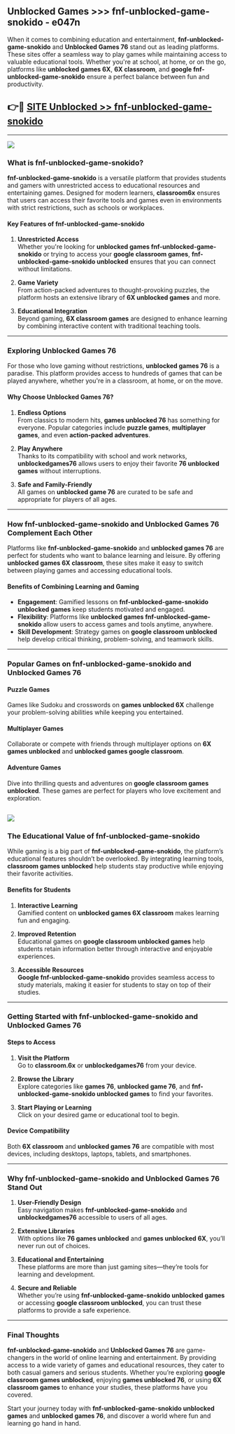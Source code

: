 ## Unblocked Games >>> fnf-unblocked-game-snokido - e047n 

When it comes to combining education and entertainment, **fnf-unblocked-game-snokido** and **Unblocked Games 76** stand out as leading platforms. These sites offer a seamless way to play games while maintaining access to valuable educational tools. Whether you're at school, at home, or on the go, platforms like **unblocked games 6X**, **6X classroom**, and **google fnf-unblocked-game-snokido** ensure a perfect balance between fun and productivity.
## 👉🔴 [SITE Unblocked >> fnf-unblocked-game-snokido](http://unblockedgames.edu.pl?title=fnf-unblocked-game-snokido&ref=24J)
---
<a href="http://unblockedgames.edu.pl?title=fnf-unblocked-game-snokido&ref=24J/"><img src="https://github.com/user-attachments/assets/438f12ca-57a4-47a3-8ead-c64da593a1e5"/></a>
### What is fnf-unblocked-game-snokido?  

**fnf-unblocked-game-snokido** is a versatile platform that provides students and gamers with unrestricted access to educational resources and entertaining games. Designed for modern learners, **classroom6x** ensures that users can access their favorite tools and games even in environments with strict restrictions, such as schools or workplaces.  

#### Key Features of fnf-unblocked-game-snokido  

1. **Unrestricted Access**  
   Whether you're looking for **unblocked games fnf-unblocked-game-snokido** or trying to access your **google classroom games**, **fnf-unblocked-game-snokido unblocked** ensures that you can connect without limitations.  

2. **Game Variety**  
   From action-packed adventures to thought-provoking puzzles, the platform hosts an extensive library of **6X unblocked games** and more.  

3. **Educational Integration**  
   Beyond gaming, **6X classroom games** are designed to enhance learning by combining interactive content with traditional teaching tools.  



---

### Exploring Unblocked Games 76  

For those who love gaming without restrictions, **unblocked games 76** is a paradise. This platform provides access to hundreds of games that can be played anywhere, whether you're in a classroom, at home, or on the move.  

#### Why Choose Unblocked Games 76?  

1. **Endless Options**  
   From classics to modern hits, **games unblocked 76** has something for everyone. Popular categories include **puzzle games**, **multiplayer games**, and even **action-packed adventures**.  

2. **Play Anywhere**  
   Thanks to its compatibility with school and work networks, **unblockedgames76** allows users to enjoy their favorite **76 unblocked games** without interruptions.  

3. **Safe and Family-Friendly**  
   All games on **unblocked game 76** are curated to be safe and appropriate for players of all ages.  

---

### How fnf-unblocked-game-snokido and Unblocked Games 76 Complement Each Other  

Platforms like **fnf-unblocked-game-snokido** and **unblocked games 76** are perfect for students who want to balance learning and leisure. By offering **unblocked games 6X classroom**, these sites make it easy to switch between playing games and accessing educational tools.  

#### Benefits of Combining Learning and Gaming  

- **Engagement**: Gamified lessons on **fnf-unblocked-game-snokido unblocked games** keep students motivated and engaged.  
- **Flexibility**: Platforms like **unblocked games fnf-unblocked-game-snokido** allow users to access games and tools anytime, anywhere.  
- **Skill Development**: Strategy games on **google classroom unblocked** help develop critical thinking, problem-solving, and teamwork skills.  

---

### Popular Games on fnf-unblocked-game-snokido and Unblocked Games 76  

#### Puzzle Games  

Games like Sudoku and crosswords on **games unblocked 6X** challenge your problem-solving abilities while keeping you entertained.  

#### Multiplayer Games  

Collaborate or compete with friends through multiplayer options on **6X games unblocked** and **unblocked games google classroom**.  

#### Adventure Games  

Dive into thrilling quests and adventures on **google classroom games unblocked**. These games are perfect for players who love excitement and exploration.  

<a href="http://download.freeplayer.one?title=fnf-unblocked-game-snokido&ref=23D/"><img src="https://github.com/user-attachments/assets/fe0c3e91-c8e1-489c-acf0-e2f614c12fb8"/></a>
---

### The Educational Value of fnf-unblocked-game-snokido  

While gaming is a big part of **fnf-unblocked-game-snokido**, the platform’s educational features shouldn’t be overlooked. By integrating learning tools, **classroom games unblocked** help students stay productive while enjoying their favorite activities.  

#### Benefits for Students  

1. **Interactive Learning**  
   Gamified content on **unblocked games 6X classroom** makes learning fun and engaging.  

2. **Improved Retention**  
   Educational games on **google classroom unblocked games** help students retain information better through interactive and enjoyable experiences.  

3. **Accessible Resources**  
   **Google fnf-unblocked-game-snokido** provides seamless access to study materials, making it easier for students to stay on top of their studies.  

---

### Getting Started with fnf-unblocked-game-snokido and Unblocked Games 76  

#### Steps to Access  

1. **Visit the Platform**  
   Go to **classroom.6x** or **unblockedgames76** from your device.  

2. **Browse the Library**  
   Explore categories like **games 76**, **unblocked game 76**, and **fnf-unblocked-game-snokido unblocked games** to find your favorites.  

3. **Start Playing or Learning**  
   Click on your desired game or educational tool to begin.  

#### Device Compatibility  

Both **6X classroom** and **unblocked games 76** are compatible with most devices, including desktops, laptops, tablets, and smartphones.  

---

### Why fnf-unblocked-game-snokido and Unblocked Games 76 Stand Out  

1. **User-Friendly Design**  
   Easy navigation makes **fnf-unblocked-game-snokido** and **unblockedgames76** accessible to users of all ages.  

2. **Extensive Libraries**  
   With options like **76 games unblocked** and **games unblocked 6X**, you’ll never run out of choices.  

3. **Educational and Entertaining**  
   These platforms are more than just gaming sites—they’re tools for learning and development.  

4. **Secure and Reliable**  
   Whether you’re using **fnf-unblocked-game-snokido unblocked games** or accessing **google classroom unblocked**, you can trust these platforms to provide a safe experience.  

---

### Final Thoughts  

**fnf-unblocked-game-snokido** and **Unblocked Games 76** are game-changers in the world of online learning and entertainment. By providing access to a wide variety of games and educational resources, they cater to both casual gamers and serious students. Whether you’re exploring **google classroom games unblocked**, enjoying **games unblocked 76**, or using **6X classroom games** to enhance your studies, these platforms have you covered.  

Start your journey today with **fnf-unblocked-game-snokido unblocked games** and **unblocked games 76**, and discover a world where fun and learning go hand in hand.  